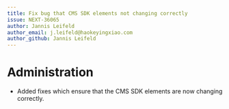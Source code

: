 ```yaml
---
title: Fix bug that CMS SDK elements not changing correctly
issue: NEXT-36065
author: Jannis Leifeld
author_email: j.leifeld@haokeyingxiao.com
author_github: Jannis Leifeld
---
```

# Administration
* Added fixes which ensure that the CMS SDK elements are now changing correctly.
